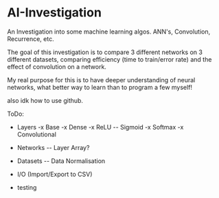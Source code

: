 # AI-Investigation
An Investigation into some machine learning algos. ANN's, Convolution, Recurrence, etc.

The goal of this investigation is to compare 3 different networks on 3 different datasets, comparing efficiency (time to train/error rate) and the effect of convolution on a network.

My real purpose for this is to have deeper understanding of neural networks, what better way to learn  than to program a few myself! 

also idk how to use github.

ToDo:
 - Layers
 -x Base
 -x Dense
 -x ReLU
 -- Sigmoid
 -x Softmax
 -x Convolutional

 - Networks
 -- Layer Array? 

 - Datasets
 -- Data Normalisation
 
 - I/O (Import/Export to CSV)

 - testing


